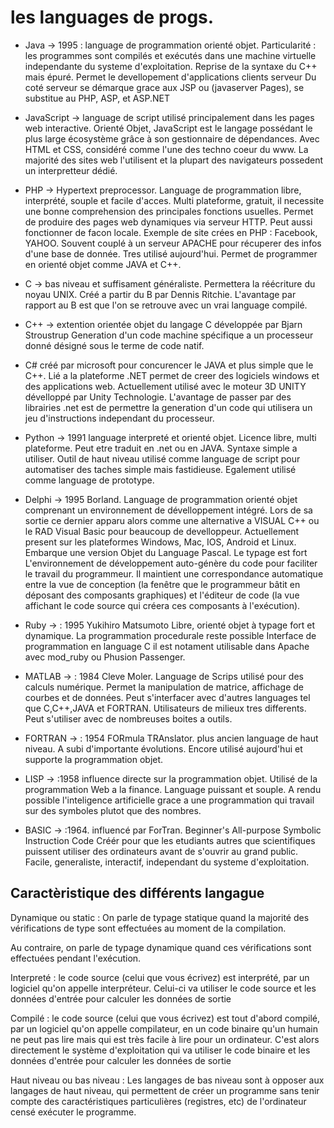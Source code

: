 # les languages de progs. #

* Java -> 1995 : language de programmation orienté objet.
Particularité : les programmes sont compilés et exécutés dans une machine virtuelle independante du systeme d'exploitation.
Reprise de la syntaxe du C++ mais épuré.
Permet le devellopement d'applications clients serveur
Du coté serveur se démarque grace aux JSP ou (javaserver Pages), se substitue au PHP, ASP, et ASP.NET



* JavaScript -> language de script utilisé  principalement dans les pages web interactive.
Orienté Objet, JavaScript est le langage possédant le plus large écosystème grâce à son gestionnaire de dépendances.
Avec HTML et CSS, considéré comme l'une des techno coeur du www.
La majorité des sites web l'utilisent et la plupart des navigateurs possedent un interpretteur dédié.



* PHP -> Hypertext preprocessor.
Language de programmation libre, interprété, souple et facile d'acces.
Multi plateforme, gratuit, il necessite une bonne comprehension des principales fonctions usuelles.
Permet de produire des pages web dynamiques via serveur HTTP.
Peut aussi fonctionner de facon locale.
Exemple de site crées en PHP : Facebook, YAHOO.
Souvent couplé à un serveur APACHE pour récuperer des infos d'une base de donnée.
Tres utilisé aujourd'hui. Permet de programmer en orienté objet comme JAVA et C++.



* C -> bas niveau et suffisament généraliste. Permettera la réécriture du noyau UNIX. Créé a partir du B par Dennis Ritchie.
L'avantage par rapport au B est que l'on se retrouve avec un vrai language compilé.



* C++ -> extention orientée objet du langage C développée par Bjarn Stroustrup
Generation d'un code machine spécifique a un processeur donné désigné sous le terme de code natif.



* C# créé par microsoft pour concurencer le JAVA et plus simple que le C++.
Lié a la plateforme .NET permet de creer des logiciels windows et des applications web.
Actuellement utilisé avec le moteur 3D UNITY dévelloppé par Unity Technologie.
L'avantage de passer par des librairies .net est de permettre la generation d'un code qui utilisera un jeu d'instructions independant du processeur. 



* Python -> 1991 language interpreté  et orienté objet.
Licence libre, multi plateforme. Peut etre traduit en .net ou en JAVA.
Syntaxe simple a utiliser. Outil de haut niveau utilisé comme language de script pour automatiser des taches simple mais fastidieuse.
Egalement utilisé comme language de prototype.



* Delphi -> 1995 	Borland.
Language de programmation orienté objet comprenant un environnement de dévelloppement intégré.
Lors de sa sortie ce dernier apparu alors comme une alternative a VISUAL C++ ou le RAD Visual Basic pour beaucoup de develloppeur.
Actuellement present sur les plateformes  Windows, Mac, IOS, Android et Linux.
Embarque une version Objet du Language Pascal. Le typage est fort
L'environnement de développement auto-génère du code pour faciliter le travail du programmeur. Il maintient une correspondance automatique entre la vue de conception (la fenêtre que le programmeur bâtit en déposant des composants graphiques) et l'éditeur de code (la vue affichant le code source qui créera ces composants à l'exécution).



* Ruby -> : 1995 Yukihiro Matsumoto
Libre, orienté objet à typage fort et dynamique.
La programmation procedurale reste possible
Interface de programmation en language C il est notament utilisable dans Apache avec mod_ruby ou Phusion Passenger.




* MATLAB -> : 1984 Cleve Moler.
Language de Scrips utilisé pour des calculs numérique.
Permet la manipulation de matrice, affichage de courbes et de données.
Peut s'interfacer avec d'autres languages tel que C,C++,JAVA et FORTRAN.
Utilisateurs de milieux tres differents. 
Peut s'utiliser avec de nombreuses boites a outils.









* FORTRAN -> : 1954 FORmula TRAnslator. plus ancien language de haut niveau.
A subi d'importante évolutions.
Encore utilisé aujourd'hui et supporte la programmation objet.



* LISP -> :1958 influence directe sur la programmation objet.
Utilisé de la programmation Web a la finance.
Language puissant et souple.
A rendu possible l'inteligence artificielle grace a une programmation qui travail sur des symboles plutot que des nombres.



* BASIC -> :1964. influencé par ForTran.
Beginner's All-purpose Symbolic Instruction Code
Créér pour que les etudiants autres que scientifiques puissent utiliser des ordinateurs avant de s'ouvrir au grand public.
Facile, generaliste, interactif, independant du systeme d'exploitation.



## Caractèristique des différents langague ##

Dynamique ou static : On parle de typage statique quand la majorité des vérifications de type sont effectuées au moment de la compilation.

Au contraire, on parle de typage dynamique quand ces vérifications sont effectuées pendant l'exécution.


Interpreté : le code source (celui que vous écrivez) est interprété, par un logiciel qu'on appelle interpréteur. Celui-ci va utiliser le code source et les données d'entrée pour calculer les données de sortie

Compilé : le code source (celui que vous écrivez) est tout d'abord compilé, par un logiciel qu'on appelle compilateur, en un code binaire qu'un humain ne peut pas lire mais qui est très facile à lire pour un ordinateur. C'est alors directement le système d'exploitation qui va utiliser le code binaire et les données d'entrée pour calculer les données de sortie

Haut niveau ou bas niveau :
Les langages de bas niveau sont à opposer aux langages de haut niveau, qui permettent de créer un programme sans tenir compte des caractéristiques particulières (registres, etc) de l'ordinateur censé exécuter le programme.
